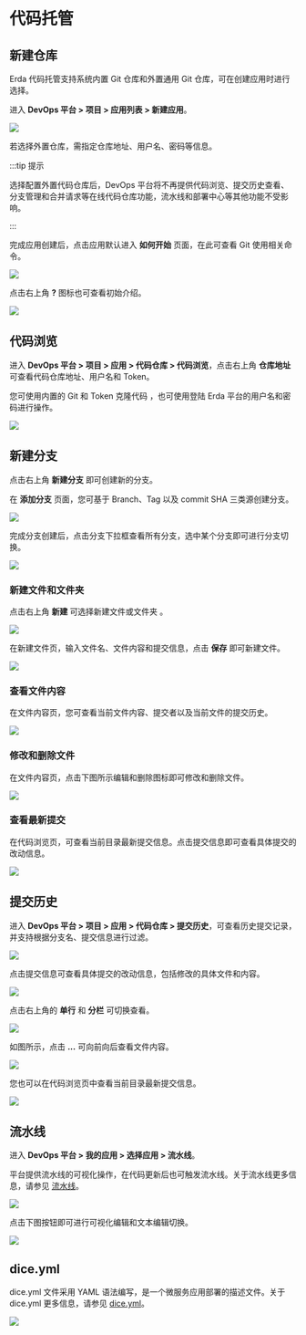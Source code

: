 # 代码托管

## 新建仓库

Erda 代码托管支持系统内置 Git 仓库和外置通用 Git 仓库，可在创建应用时进行选择。

进入 **DevOps 平台 > 项目 > 应用列表 > 新建应用**。

![](https://terminus-paas.oss-cn-hangzhou.aliyuncs.com/paas-doc/2021/08/23/e950ef5a-6ad5-43ce-aa8a-9133f3c53b18.png)

若选择外置仓库，需指定仓库地址、用户名、密码等信息。

:::tip 提示

选择配置外置代码仓库后，DevOps 平台将不再提供代码浏览、提交历史查看、分支管理和合并请求等在线代码仓库功能，流水线和部署中心等其他功能不受影响。

:::

完成应用创建后，点击应用默认进入 **如何开始** 页面，在此可查看 Git 使用相关命令。

![](https://terminus-paas.oss-cn-hangzhou.aliyuncs.com/paas-doc/2021/08/23/093e4f61-d833-4f2d-9a41-9a0cd131bb9d.png)

点击右上角 **?** 图标也可查看初始介绍。

![](https://terminus-paas.oss-cn-hangzhou.aliyuncs.com/paas-doc/2021/08/23/f072a19f-414e-4197-be80-2e597eda319e.png)

## 代码浏览

进入 **DevOps 平台 > 项目 > 应用 > 代码仓库 > 代码浏览**，点击右上角 **仓库地址** 可查看代码仓库地址、用户名和 Token。

您可使用内置的 Git 和 Token 克隆代码 ，也可使用登陆 Erda 平台的用户名和密码进行操作。

![](https://terminus-paas.oss-cn-hangzhou.aliyuncs.com/paas-doc/2021/08/23/a1d60c64-c59f-485a-aeb2-b7b978901fbd.png)

## 新建分支

点击右上角 **新建分支** 即可创建新的分支。

在 **添加分支** 页面，您可基于 Branch、Tag 以及 commit SHA 三类源创建分支。

![](https://terminus-paas.oss-cn-hangzhou.aliyuncs.com/paas-doc/2021/08/23/a062dd84-9857-4e71-b878-c311012a03e9.png)

完成分支创建后，点击分支下拉框查看所有分支，选中某个分支即可进行分支切换。

![](https://terminus-paas.oss-cn-hangzhou.aliyuncs.com/paas-doc/2021/08/23/a901db2d-89d8-4dff-842c-dc0f6f70bdce.png)

### 新建文件和文件夹

点击右上角 **新建** 可选择新建文件或文件夹 。

![](https://terminus-paas.oss-cn-hangzhou.aliyuncs.com/paas-doc/2021/08/23/2e36f008-4bb2-470e-9c9d-deb8cd63c956.png)

在新建文件页，输入文件名、文件内容和提交信息，点击 **保存** 即可新建文件。

![](https://terminus-paas.oss-cn-hangzhou.aliyuncs.com/paas-doc/2021/08/23/e6ddfe7e-2d6a-4816-aaae-51e0e2dabb48.png)

### 查看文件内容

在文件内容页，您可查看当前文件内容、提交者以及当前文件的提交历史。

![](https://terminus-paas.oss-cn-hangzhou.aliyuncs.com/paas-doc/2021/08/23/fcd973bd-e05b-4988-a7d2-4323656f6f4f.png)

### 修改和删除文件

在文件内容页，点击下图所示编辑和删除图标即可修改和删除文件。

![](https://terminus-paas.oss-cn-hangzhou.aliyuncs.com/paas-doc/2021/08/23/0d9bd012-977c-42dc-8c1e-2ec9c35fb136.png)

### 查看最新提交

在代码浏览页，可查看当前目录最新提交信息。点击提交信息即可查看具体提交的改动信息。

![](https://terminus-paas.oss-cn-hangzhou.aliyuncs.com/paas-doc/2021/08/23/4ae170d9-274f-4bde-aa52-929112ab18dd.png)

## 提交历史

进入 **DevOps 平台 > 项目 > 应用 > 代码仓库 > 提交历史**，可查看历史提交记录，并支持根据分支名、提交信息进行过滤。

![](https://terminus-paas.oss-cn-hangzhou.aliyuncs.com/paas-doc/2021/08/23/46d8a7e1-017f-4cee-b779-640c3f45bb27.png)

点击提交信息可查看具体提交的改动信息，包括修改的具体文件和内容。

![](https://terminus-paas.oss-cn-hangzhou.aliyuncs.com/paas-doc/2021/08/23/1388e88d-77f6-4078-ae91-8c5ebb03ae41.png)

点击右上角的 **单行** 和 **分栏** 可切换查看。

![](https://terminus-paas.oss-cn-hangzhou.aliyuncs.com/paas-doc/2021/08/23/739fc62a-08fb-4706-86dd-529a6efc4e16.png)

如图所示，点击 **...** 可向前向后查看文件内容。

![](https://terminus-paas.oss-cn-hangzhou.aliyuncs.com/paas-doc/2021/08/23/6ddd6b0a-682d-4c73-aba2-8dde84464e44.png)

您也可以在代码浏览页中查看当前目录最新提交信息。

![](https://terminus-paas.oss-cn-hangzhou.aliyuncs.com/paas-doc/2021/08/23/00d78ad6-d8b8-4de7-9efc-8e6a7b329b1b.png)

## 流水线

进入 **DevOps 平台 > 我的应用 > 选择应用 > 流水线**。

平台提供流水线的可视化操作，在代码更新后也可触发流水线。关于流水线更多信息，请参见 [流水线](../cicd-pipeline/pipeline-yml-graph.md )。

![](https://terminus-paas.oss-cn-hangzhou.aliyuncs.com/paas-doc/2021/08/23/2b0dafe3-923b-452d-9641-4ee5503e5d0f.png)

点击下图按钮即可进行可视化编辑和文本编辑切换。

![](https://terminus-paas.oss-cn-hangzhou.aliyuncs.com/paas-doc/2021/08/23/00a76c57-d35c-463d-994e-6f09fc2aef40.png)

## dice.yml

dice.yml 文件采用 YAML 语法编写，是一个微服务应用部署的描述文件。关于 dice.yml 更多信息，请参见 [dice.yml](../reference/dice-yaml.md )。

![](https://terminus-paas.oss-cn-hangzhou.aliyuncs.com/paas-doc/2021/08/23/0e3be7df-290c-415f-9abb-9474de0be6dc.png)
